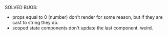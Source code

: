 
SOLVED BUGS:
* props equal to 0 (number) don't render for some reason, but if they are cast to string they do.
* scoped state components don't update the last component. weird.